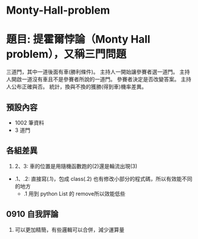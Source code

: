 # Monty-Hall-problem
# 題目: 提霍爾悖論（Monty Hall problem），又稱三門問題
三道門，其中一道後面有車(勝利條件)。
主持人一開始讓參賽者選一道門。
主持人開啟一道沒有車且不是參賽者所說的一道門。
參賽者決定是否改變答案。
主持人公布正確與否。
統計，換與不換的獲勝(得到車)機率差異。

## 預設內容
 - 1002 筆資料
 - 3 道門
## 各組差異
 1. 2、3:
   車的位置是用隨機函數跑的(2)還是輪流出現(3)
 - .1、.2:
   直接寫(.1)，包成 class(.2)
   也有修改小部分的程式碼，所以有效能不同的地方
   + .1 用到 python List 的 remove所以效能低些
## 0910 自我評論
1. 可以更加精簡，有些邏輯可以合併，減少運算量

